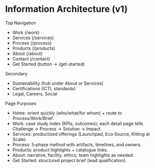 # Information Architecture (v1)

Top Navigation
- Work (/work)
- Services (/services)
- Process (/process)
- Products (/products)
- About (/about)
- Contact (/contact)
- Get Started (button → /get-started)

Secondary
- Sustainability (hub under About or Services)
- Certifications (ICTI, standards)
- Legal, Careers, Social

Page Purposes
- Home: orient quickly (who/what/for whom) + route to Process/Work/Brief.
- Work: case study index (KPIs, outcomes); each detail page tells Challenge → Process → Solution → Impact.
- Services: productized offerings (Launchpad, Eco‑Source, Kitting at Scale).
- Process: 5‑phase method with artifacts, timelines, and owners.
- Products: product highlights + catalogue links.
- About: narrative, facility, ethics; team highlights as needed.
- Get Started: structured project brief (lead qualification).

